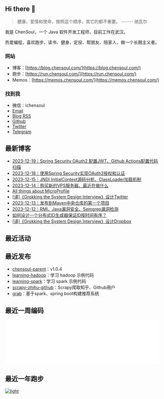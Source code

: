## Hi there 👋

> 健康，爱情和使命，按照这个顺序，其它的都不重要。 ------ 纳瓦尔

我是 ChenSoul，一个 Java 软件开发工程师，目前工作在武汉。

热爱编程，喜欢跑步。读书、健身、定投、帮朋友、陪家人，做一个长期主义者。

### 网站

- 博客：[https://blog.chensoul.com/](https://blog.chensoul.com/)
- 跑步：[https://run.chensoul.com/](https://run.chensoul.com/)
- Memos：[https://memos.chensoul.com/](https://memos.chensoul.com/)

### 找到我

- 微信：ichensoul
- [Email](mailto:chensoul.eth@gmail.com)
- [Blog RSS](https://blog.chensoul.com/index.xml)
- [Github](https://github.com/chensoul)
- [Twitter](https://twitter.com/chensoul_eth)
- [Telegram](https://t.me/chensoul_share)

## 最新博客

<!-- blog starts -->
- [2023-12-19｜Spring Security OAuth2 配置JWT、Github Actions配置代码扫描](https://blog.chensoul.com/posts/2023/12/19/til/)
- [2023-12-18｜使用Spring Security实现OAuth2授权和认证](https://blog.chensoul.com/posts/2023/12/18/til/)
- [2023-12-15｜JNDI InitialContext源码分析、ClassLoader加载机制](https://blog.chensoul.com/posts/2023/12/15/til/)
- [2023-12-14｜购买新的VPS服务器、最近在做什么](https://blog.chensoul.com/posts/2023/12/14/til/)
- [All things about MicroProfile](https://blog.chensoul.com/posts/2023/12/14/all-things-about-microprofile/)
- [[译]《Grokking the System Design Interview》设计Twitter](https://blog.chensoul.com/posts/2023/12/14/designing-twitter/)
- [2023-12-13｜发布到Maven中央仓库的第一个项目](https://blog.chensoul.com/posts/2023/12/13/til/)
- [2023-12-12｜RMI、Java漏洞安全、Semgrep漏洞检测](https://blog.chensoul.com/posts/2023/12/12/til/)
- [如何设计一个分布式ID生成器保证ID按时间有序？](https://blog.chensoul.com/posts/2023/12/05/distributed-id-generator/)
- [[译]《Grokking the System Design Interview》设计Dropbox](https://blog.chensoul.com/posts/2023/11/24/designing-dropbox/)
<!-- blog ends -->

## 最近活动

<!-- douban starts -->

<!-- douban ends -->

## 最近发布

<!-- recent_releases starts -->
- [chensoul-parent](https://github.com/chensoul/chensoul-parent/releases/tag/v1.0.4)：v1.0.4
- [learning-hadoop](https://github.com/chensoul/learning-hadoop/releases/tag/v0.0.1)：学习 hadoop 示例代码
- [learning-spark](https://github.com/chensoul/learning-spark/releases/tag/v0.0.1)：学习 spark 示例代码
- [scrapy-zhihu-github](https://github.com/chensoul/scrapy-zhihu-github/releases/tag/v0.0.1)：Scrapy爬取知乎、Github用户
- [grab](https://github.com/chensoul/grab/releases/tag/v0.0.1)：基于spark、spring boot构建推荐系统
<!-- recent_releases ends -->

## 最近一周编码

![light](https://raw.githubusercontent.com/chensoul/chensoul/main/images/wakatime_weekly_language_stats.svg#gh-light-mode-only)

## 最近一年跑步

[![light](https://raw.githubusercontent.com/chensoul/running_page/master/assets/github_2023.svg#gh-light-mode-only)](https://run.chensoul.com)
